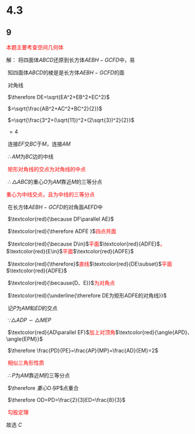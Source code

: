 # 4.3

## 9

<font style="color:red">本题主要考查空间几何体</font>

解： 将四面体$ABCD$还原到长方体$AEBH-GCFD$中，易

​		知四面体$ABCD$的棱是是长方体$AEBH-GCFD$的面

​		对角线

​		$\therefore DE=\sqrt{EA^2+EB^2+EC^2}$

​					$=\sqrt{\frac{AB^2+AC^2+BC^2}{2}}$

​					$=\sqrt{\frac{3^2+(\sqrt{11})^2+(2\sqrt{3})^2}{2}}$

​					$=4$

​		连接$EF$交$BC$于$M$，连接$AM$

​		$\therefore AM$为$BC$边的中线

​		<font style="color:red">矩形对角线的交点为对角线的中点</font>

​		$\therefore \triangle ABC$的重心$O$为$AM$靠近$M$的三等分点

​		<font style="color:red">重心为中线交点，且为中线的三等分点</font>

​		在长方体$AEBH-GCFD$的对角面$AEFD$中

​		$\textcolor{red}{\because DF\parallel AE}$

​		$\textcolor{red}{\therefore ADFE }$<font style="color:red">四点共面</font>

​		$\textcolor{red}{\because D\in}$<font style="color:red">平面</font>$\textcolor{red}{ADFE}$<font style="color:red">，</font>$\textcolor{red}{E\in}$<font style="color:red">平面</font>$\textcolor{red}{ADFE}$

​		$\textcolor{red}{\therefore}$<font style="color:red">直线</font>$\textcolor{red}{DE\subset}$<font style="color:red">平面</font>$\textcolor{red}{ADFE}$

​		$\textcolor{red}{\because{D、E}}$<font style="color:red">为对角点</font>

​		$\textcolor{red}{\underline{\therefore DE为矩形ADFE的对角线}}$

​		记$P$为$AM$和$ED$的交点

​		$\because \triangle{ADP}\backsim\triangle{MEP}$

​		$\textcolor{red}{AD\parallel EF}$<font style="color:red">加上对顶角</font>$\textcolor{red}{\angle{APD}、\angle{EPM}}$

​		$\therefore \frac{PD}{PE}=\frac{AP}{MP}=\frac{AD}{EM}=2$

​		<font style="color:red">相似三角形性质</font>

​		$\therefore P$为$AM$靠近$M$的三等分点

​		$\therefore $重心$O$与$P$点重合

​		$\therefore OD=PD=\frac{2}{3}ED=\frac{8}{3}$

​		<font style="color:red">勾股定理</font>

故选	$C$



